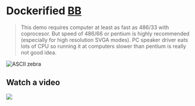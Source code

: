 # Dockerified [BB](http://aa-project.sourceforge.net/bb/)

> This demo requires computer at least as fast as 486/33 with coprocesor. But speed of 486/66 or pentium is highly recommended (especially for high resolution SVGA modes). PC speaker driver eats lots of CPU so running it at computers slower than pentium is really not good idea.

![ASCII zebra](https://upload.wikimedia.org/wikipedia/commons/4/45/BB-ASCII-art-screenshot-zebra.png)

## Watch a video
[![](https://img.youtube.com/vi/C0Jts9eajH0/0.jpg)](https://www.youtube.com/watch?v=C0Jts9eajH0)